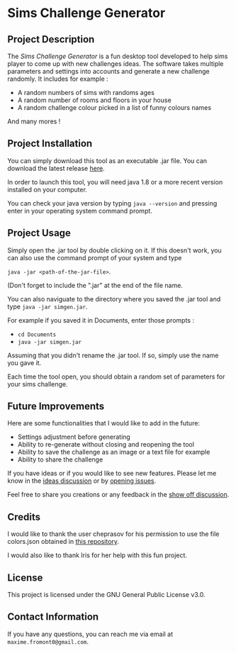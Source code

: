 # Sims Challenge Generator

## Project Description

The *Sims Challenge Generator* is a fun desktop tool developed to help sims player to come up with new challenges ideas.
The software takes multiple parameters and settings into accounts and generate a new challenge randomly. It includes for example :

- A random numbers of sims with randoms ages
- A random number of rooms and floors in your house
- A random challenge colour picked in a list of funny colours names

And many mores !

## Project Installation

You can simply download this tool as an executable .jar file. You can download the latest release [here](https://github.com/maximefromont/sims-challenge-generator/releases).

In order to launch this tool, you will need java 1.8 or a more recent version installed on your computer.

You can check your java version by typing `java --version` and pressing enter in your operating system command prompt.

## Project Usage

Simply open the .jar tool by double clicking on it. If this doesn't work, you can also use the command prompt of your system and type 

`java -jar <path-of-the-jar-file>`. 

(Don't forget to include the ".jar" at the end of the file name.

You can also naviguate to the directory where you saved the .jar tool and type 
`java -jar simgen.jar`.

For example if you saved it in Documents, enter those prompts :

* `cd Documents`
* `java -jar simgen.jar`

Assuming that you didn't rename the .jar tool. If so, simply use the name you gave it.

Each time the tool open, you should obtain a random set of parameters for your sims challenge.

## Future Improvements

Here are some functionalities that I would like to add in the future:

- Settings adjustment before generating
- Ability to re-generate without closing and reopening the tool
- Ability to save the challenge as an image or a text file for example
- Ability to share the challenge

If you have ideas or if you would like to see new features. Please let me know in the [ideas discussion](https://github.com/maximefromont/sims-challenge-generator/discussions/1) or by [opening issues](https://github.com/maximefromont/sims-challenge-generator/issues).

Feel free to share you creations or any feedback in the [show off discussion](https://github.com/maximefromont/sims-challenge-generator/discussions/2).

## Credits

I would like to thank the user cheprasov for his permission to use the file colors.json obtained in [this repository](https://www.github.com/cheprasov/json-colors).

I would also like to thank Iris for her help with this fun project.

## License

This project is licensed under the GNU General Public License v3.0.

## Contact Information

If you have any questions, you can reach me via email at `maxime.fromont0@gmail.com`.
